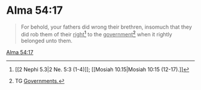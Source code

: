 # Alma 54:17

> For behold, your fathers did wrong their brethren, insomuch that they did rob them of their <u>right</u>[^a] to the <u>government</u>[^b] when it rightly belonged unto them.

[Alma 54:17](https://www.churchofjesuschrist.org/study/scriptures/bofm/alma/54?lang=eng&id=p17#p17)


[^a]: [[2 Nephi 5.3|2 Ne. 5:3 (1-4)]]; [[Mosiah 10.15|Mosiah 10:15 (12-17).]]
[^b]: TG [Governments.](https://www.churchofjesuschrist.org/study/scriptures/tg/governments?lang=eng)

